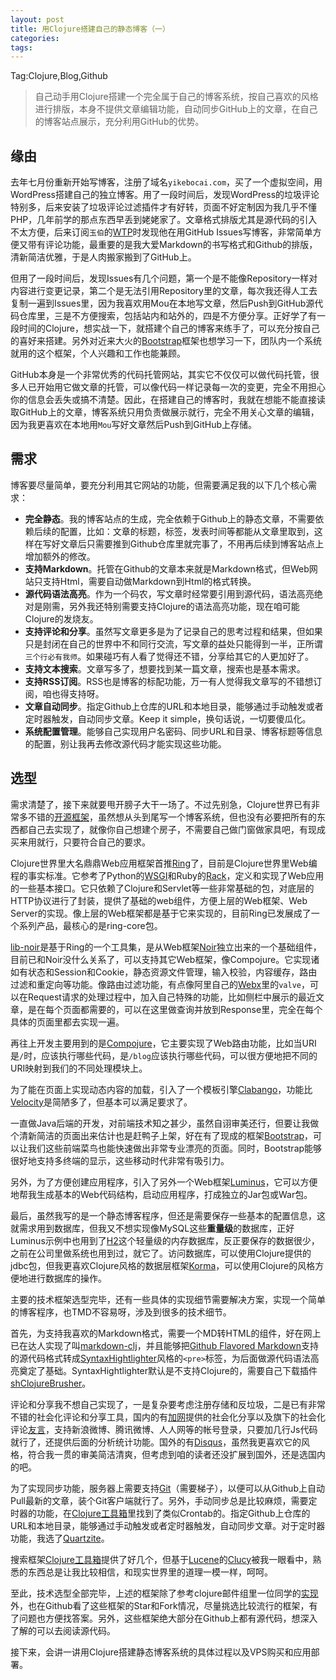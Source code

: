 ```yaml
---
layout: post
title: 用Clojure搭建自己的静态博客（一）
categories:
tags:
---
```


Tag:Clojure,Blog,Github

>自己动手用Clojure搭建一个完全属于自己的博客系统，按自己喜欢的风格进行排版，本身不提供文章编辑功能，自动同步GitHub上的文章，在自己的博客站点展示，充分利用GitHub的优势。

## 缘由

去年七月份重新开始写博客，注册了域名`yikebocai.com`，买了一个虚拟空间，用WordPress搭建自己的独立博客。用了一段时间后，发现WordPress的垃圾评论特别多，后来安装了垃圾评论过滤插件才有好转，页面不好定制因为我几乎不懂PHP，几年前学的那点东西早丢到姥姥家了。文章格式排版尤其是源代码的引入不太方便，后来订阅`玉伯`的[WTP](https://github.com/lifesinger/lifesinger.github.com/issues?state=open)时发现他在用GitHub Issues写博客，非常简单方便又带有评论功能，最重要的是我大爱Markdown的书写格式和Github的排版，清新简洁优雅，于是人肉搬家搬到了GitHub上。

但用了一段时间后，发现Issues有几个问题，第一个是不能像Repository一样对内容进行变更记录，第二个是无法引用Repository里的文章，每次我还得人工去复制一遍到Issues里，因为我喜欢用Mou在本地写文章，然后Push到GitHub源代码仓库里，三是不方便搜索，包括站内和站外的，四是不方便分享。正好学了有一段时间的Clojure，想实战一下，就搭建个自己的博客来练手了，可以充分按自己的喜好来搭建。另外对近来大火的[Bootstrap](https://github.com/twitter/bootstrap)框架也想学习一下，团队内一个系统就用的这个框架，个人兴趣和工作也能兼顾。

GitHub本身是一个非常优秀的代码托管网站，其实它不仅仅可以做代码托管，很多人已开始用它做文章的托管，可以像代码一样记录每一次的变更，完全不用担心你的信息会丢失或搞不清楚。因此，在搭建自己的博客时，我就在想能不能直接读取GitHub上的文章，博客系统只用负责做展示就行，完全不用关心文章的编辑，因为我更喜欢在本地用`Mou`写好文章然后Push到GitHub上存储。

## 需求

博客要尽量简单，要充分利用其它网站的功能，但需要满足我的以下几个核心需求：

* **完全静态**。我的博客站点的生成，完全依赖于Github上的静态文章，不需要依赖后续的配置，比如：文章的标题，标签，发表时间等都能从文章里取到，这样在写好文章后只需要推到Github仓库里就完事了，不用再后续到博客站点上增加额外的修改。 
* **支持Markdown**。托管在Github的文章本来就是Markdown格式，但Web网站只支持Html，需要自动做Markdown到Html的格式转换。
* **源代码语法高亮**。作为一个码农，写文章时经常要引用到源代码，语法高亮绝对是刚需，另外我还特别需要支持Clojure的语法高亮功能，现在咱可能Clojure的发烧友。
* **支持评论和分享**。虽然写文章更多是为了记录自己的思考过程和结果，但如果只是封闭在自己的世界中不和同行交流，写文章的益处只能得到一半，正所谓`三个行必有我师`。如果碰巧有人看了觉得还不错，分享给其它的人更加好了。
* **支持文本搜索**。文章写多了，想要找到某一篇文章，搜索也是基本需求。
* **支持RSS订阅**。RSS也是博客的标配功能，万一有人觉得我文章写的不错想订阅，咱也得支持呀。
* **文章自动同步**。指定Github上仓库的URL和本地目录，能够通过手动触发或者定时器触发，自动同步文章。Keep it simple，换句话说，一切要傻瓜化。
* **系统配置管理**。能够自己实现用户名密码、同步URL和目录、博客标题等信息的配置，别让我再去修改源代码才能实现这些功能。

## 选型

需求清楚了，接下来就要甩开膀子大干一场了。不过先别急，Clojure世界已有非常多不错的[开源框架](http://www.clojure-toolbox.com/)，虽然想从头到尾写一个博客系统，但也没有必要把所有的东西都自己去实现了，就像你自己想建个房子，不需要自己做门窗做家具吧，有现成买来用就行，只要符合自己的要求。

Clojure世界里大名鼎鼎Web应用框架首推[Ring](https://github.com/ring-clojure/ring)了，目前是Clojure世界里Web编程的事实标准。它参考了Python的[WSGI](http://wsgi.readthedocs.org/en/latest/)和Ruby的[Rack](http://rack.github.io/)，定义和实现了Web应用的一些基本接口。它只依赖了Clojure和Servlet等一些非常基础的包，对底层的HTTP协议进行了封装，提供了基础的web组件，方便上层的Web框架、Web Server的实现。像上层的Web框架都是基于它来实现的，目前Ring已发展成了一个系列产品，最核心的是ring-core包。

[lib-noir](https://github.com/noir-clojure/lib-noir)是基于Ring的一个工具集，是从Web框架[Noir]()独立出来的一个基础组件，目前已和Noir没什么关系了，可以支持其它Web框架，像Compojure。它实现诸如有状态和Session和Cookie，静态资源文件管理，输入校验，内容缓存，路由过滤和重定向等功能。像路由过滤功能，有点像阿里自己的[Webx]()里的`valve`，可以在Request请求的处理过程中，加入自己特殊的功能，比如侧栏中展示的最近文章，是在每个页面都需要的，可以在这里做查询并放到Response里，完全在每个具体的页面里都去实现一遍。

再往上开发主要用到的是[Compojure](https://github.com/weavejester/compojure)，它主要实现了Web路由功能，比如当URI是`/`时，应该执行哪些代码，是`/blog`应该执行哪些代码，可以很方便地把不同的URI映射到我们的不同处理模块上。

为了能在页面上实现动态内容的加载，引入了一个模板引擎[Clabango](https://github.com/danlarkin/clabango)，功能比[Velocity](http://velocity.apache.org/)是简陋多了，但基本可以满足要求了。

一直做Java后端的开发，对前端技术知之甚少，虽然自诩审美还行，但要让我做个清新简洁的页面出来估计也是赶鸭子上架，好在有了现成的框架[Bootstrap](https://github.com/twitter/bootstrap)，可以让我们这些前端菜鸟也能快速做出非常专业漂亮的页面。同时，Bootstrap能够很好地支持多终端的显示，这些移动时代非常有吸引力。

另外，为了方便创建应用程序，引入了另外一个Web框架[Luminus](http://www.luminusweb.net/)，它可以方便地帮我生成基本的Web代码结构，启动应用程序，打成独立的Jar包或War包。

最后，虽然我写的是一个静态博客程序，但还是需要保存一些基本的配置信息，这就需求用到数据库，但我又不想实现像MySQL这些**重量级**的数据库，正好Luminus示例中也用到了[H2](http://www.h2database.com)这个轻量级的内存数据库，反正要保存的数据很少，之前在公司里做系统也用到过，就它了。访问数据库，可以使用Clojure提供的jdbc包，但我更喜欢Clojure风格的数据层框架[Korma](http://sqlkorma.com/)，可以使用Clojure的风格方便地进行数据库的操作。

主要的技术框架选型完毕，还有一些具体的实现细节需要解决方案，实现一个简单的博客程序，也TMD不容易呀，涉及到很多的技术细节。

首先，为支持我喜欢的Markdown格式，需要一个MD转HTML的组件，好在网上已在达人实现了叫[markdown-clj](https://github.com/yogthos/markdown-clj)，并且能够把[Github Flavored Markdown](https://help.github.com/articles/github-flavored-markdown)支持的源代码格式转成[SyntaxHightlighter](http://alexgorbatchev.com/SyntaxHighlighter/ )风格的`<pre>`标签，为后面做源代码语法高亮奠定了基础。SyntaxHightlighter默认是不支持Clojure的，需要自己下载插件[shClojureBrusher](https://github.com/sattvik/sh-clojure)。

评论和分享我不想自己实现了，一是复杂要考虑注册存储和反垃圾，二是已有非常不错的社会化评论和分享工具，国内的有[加网](http://www.jiathis.com/ )提供的社会化分享以及旗下的社会化评论[友言](http://www.uyan.cc/)，支持新浪微博、腾讯微博、人人网等的帐号登录，只要加几行Js代码就行了，还提供后面的分析统计功能。国外的有[Disqus](http://disqus.com/)，虽然我更喜欢它的风格，符合我一贯的审美简洁清爽，但考虑到咱的读者还没扩展到国外，还是选国内的吧。

为了实现同步功能，服务器上需要支持[Git](http://git-scm.com/)（需要梯子），以便可以从Github上自动Pull最新的文章，装个Git客户端就行了。另外，手动同步总是比较麻烦，需要定时器的功能，在[Clojure工具箱](http://www.clojure-toolbox.com/)里找到了类似Crontab的。指定Github上仓库的URL和本地目录，能够通过手动触发或者定时器触发，自动同步文章。对于定时器功能，我选了[Quartzite](http://clojurequartz.info/)。

搜索框架[Clojure工具箱](http://www.clojure-toolbox.com/)提供了好几个，但基于[Lucene](http://lucene.apache.org/)的[Clucy](https://github.com/weavejester/clucy)被我一眼看中，熟悉的东西总是让我比较相信，和现实世界里的道理一模一样，呵呵。

至此，技术选型全部完毕，上述的框架除了参考clojure邮件组里一位同学的[实现](https://github.com/baoliang/clojure-blog)外，也在Github看了这些框架的Star和Fork情况，尽量挑选比较流行的框架，有了问题也方便找答案。另外，这些框架绝大部分在Github上都有源代码，想深入了解的可以去阅读源代码。

接下来，会讲一讲用Clojure搭建静态博客系统的具体过程以及VPS购买和应用部署。



